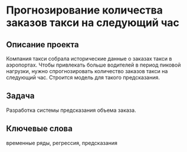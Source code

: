 # Прогнозирование количества заказов такси на следующий час

## Описание проекта
Компания такси собрала исторические данные о заказах такси в аэропортах. Чтобы привлекать больше водителей в период пиковой нагрузки, нужно спрогнозировать количество заказов такси на следующий час. Строится модель для такого предсказания.

## Задача 
Разработка системы предсказания объема заказа.

## Ключевые слова
временные ряды, регрессия, предсказания
